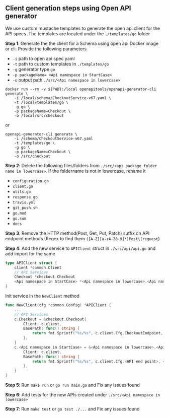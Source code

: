 ## Client generation steps using Open API generator

We use custom mustache templates to generate the open api client for the API specs. The templates are located under the `./templates/go` folder

**Step 1**: Generate the the client for a Schema using open api Docker image or cli. Provide the following parameters

- `-i` path to open api spec yaml
- `-t` path to custom templates in `./templates/go`
- `-g` generator type `go`
- `-p packageName= <Api namespace in StartCase>`
- `-o` output path `./src/<Api namespace in lowercase>`

```
docker run --rm -v ${PWD}:/local openapitools/openapi-generator-cli generate \
    -i /local/schema/CheckoutService-v67.yaml \
    -t /local/templates/go \
    -g go \
    -p packageName=Checkout \
    -o /local/src/checkout
```

or

```
openapi-generator-cli generate \
    -i /schema/CheckoutService-v67.yaml
    -t /templates/go \
    -g go \
    -p packageName=Checkout \
    -o /src/checkout
```

**Step 2**: Delete the following files/folders from `./src/<api package folder name in lowercase>`. If the foldername is not in lowercase, rename it

- `configuration.go`
- `client.go`
- `utils.go`
- `response.go`
- `travis.yml`
- `git_push.sh`
- `go.mod`
- `go.sum`
- `docs`


**Step 3**: Remove the HTTP method(Post, Get, Put, Patch) suffix on API endpoint methods (Regex to find them `([A-Z][a-zA-Z0-9]*)Post\(request`)

**Step 4**: Add the new service to `APIClient` struct in `./src/api/api.go` and add import for the same

```go
type APIClient struct {
	client *common.Client
	// API Services
    Checkout *checkout.Checkout
    <Api namespace in StartCase> *<Api namespace in lowercase>.<Api namespace in StartCase>
}
```

Init service in the `NewClient` method

```go
func NewClient(cfg *common.Config) *APIClient {
    ...
    // API Services
	c.Checkout = &checkout.Checkout{
		Client: c.client,
		BasePath: func() string {
			return fmt.Sprintf("%s/%s", c.client.Cfg.CheckoutEndpoint, CheckoutAPIVersion)
		},
	}
    c.<Api namespace in StartCase> = &<Api namespace in lowercase>.<Api namespace in StartCase>{
        Client: c.client,
        BasePath: func() string {
            return fmt.Sprintf("%s/%s", c.client.Cfg.<API end point>, <API version constant>)
        },
    }
}
```

**Step 5**: Run `make run` or `go run main.go` and Fix any issues found

**Step 6**: Add tests for the new APIs created under `./src/<Api namespace in lowercase>`

**Step 7**: Run `make test` or `go test ./...` and Fix any issues found
